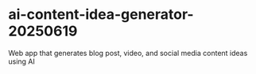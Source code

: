 # ai-content-idea-generator-20250619
Web app that generates blog post, video, and social media content ideas using AI
